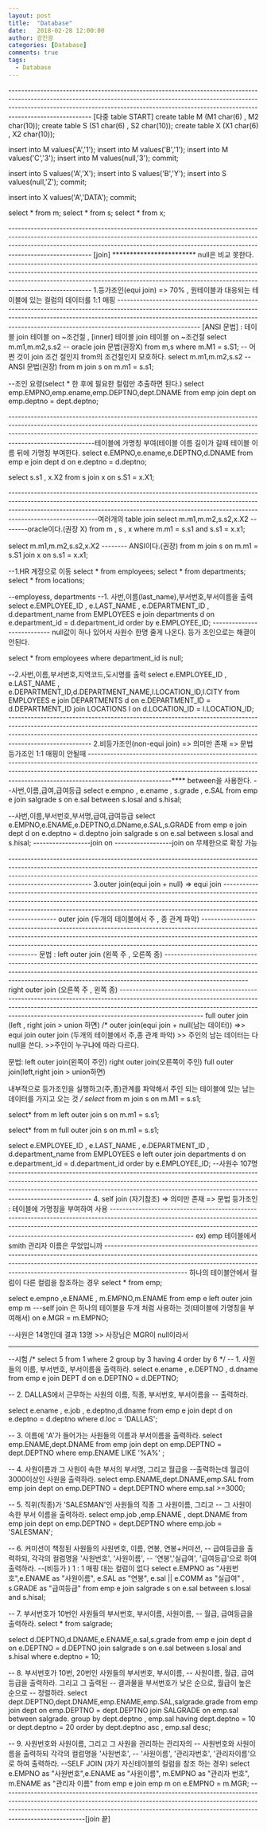 ```yaml
---
layout: post
title:  "Database"
date:   2018-02-28 12:00:00
author: 강진광
categories: [Database]
comments: true
tags:
  - Database
---
```



-------------------------------------------------------------------------------------------------------------------------------------------------------------------------------------------------------------------------------------------------------------------- [다중 table START]
create table M (M1 char(6) , M2 char(10));
create table S (S1 char(6) , S2 char(10));
create table X (X1 char(6) , X2 char(10));

insert into M values('A','1');
insert into M values('B','1');
insert into M values('C','3');
insert into M values(null,'3');
commit;

insert into S values('A','X');
insert into S values('B','Y');
insert into S values(null,'Z');
commit;

insert into X values('A','DATA');
commit;

select * from m;
select * from s;
select * from x;

-------------------------------------------------------------------------------------------------------------------------------------------------------------------------------------------------------------------------------------------------------------------- [join] ************************ null은 비교 못한다.
-------------------------------------------------------------------------------------------------------------------------------------------------------------------------------------------------------------------------------------------------------------------- 1.등가조인(equi join) => 70% , 원테이블과 대응되는 테이블에 있는 컬럼의 데이터를 1:1 매핑
-------------------------------------------------------------------------------------------------------------------------------------------------------------------------------------------------------------------------------------------------------------------- [ANSI 문법]  : 테이블 join 테이블 on ~조건절 , [inner] 테이블 join  테이블 on ~조건절
select m.m1,m.m2,s.s2 -- oracle join 문법(권장X)
from m,s
where m.M1 = s.S1;
-- 어쩐 것이 join 조건 절인지 from의 조건절인지 모호하다.
select m.m1,m.m2,s.s2 -- ANSI 문법(권장)
from m join s
on m.m1 = s.s1;

--조인 요령(select * 한 후에 필요한 컬럼만 추출하면 된다.)
select emp.EMPNO,emp.ename,emp.DEPTNO,dept.DNAME
from emp join dept
on emp.deptno = dept.deptno;

---------------------------------------------------------------------------------------------------------------------------------------------------------------------------------------------------------------------------------------------------------------------테이블에 가명칭 부여(테이블 이름 길이가 길때 테이블 이름 뒤에 가명칭 부여한다.
select e.EMPNO,e.ename,e.DEPTNO,d.DNAME
from emp e join dept d
on e.deptno = d.deptno;

select s.s1 , x.X2
from s join x
on s.S1 = x.X1;

----------------------------------------------------------------------------------------------------------------------------------------------------------------------------------------------------------------------------------------------------------------------여러개의 table join
select m.m1,m.m2,s.s2,x.X2         --------oracle이다.(권장 X)
from m , s , x
where m.m1 = s.s1 and s.s1 = x.x1;

select m.m1,m.m2,s.s2,x.X2         -------- ANSI이다.(권장)
from m join s on m.m1 = s.S1
            join x on s.s1 = x.x1;
            
            
--1.HR 계정으로 이동
select * from employees;
select * from departments;
select * from locations;

--employess, departments
--1. 사번,이름(last_name),부서번호,부서이름을 출력
select e.EMPLOYEE_ID , e.LAST_NAME , e.DEPARTMENT_ID , d.department_name
from EMPLOYEES e join departments d
on e.department_id = d.department_id
order by e.EMPLOYEE_ID; --------------------------- null값이 하나 있어서 사원수 한명 줄게 나온다. 등가 조인으로는 해결이 안된다.

select * from employees where department_id is null; 

--2.사번,이름,부서번호,지역코드,도시명를 출력
select e.EMPLOYEE_ID , e.LAST_NAME , e.DEPARTMENT_ID,d.DEPARTMENT_NAME,l.LOCATION_ID,l.CITY
from EMPLOYEES e join DEPARTMENTS d on e.DEPARTMENT_ID = d.DEPARTMENT_ID 
          join LOCATIONS l on d.LOCATION_ID = l.LOCATION_ID;
-------------------------------------------------------------------------------------------------------------------------------------------------------------------------------------------------------------------------------------------------------------------- 2.비등가조인(non-equi join) => 의미만 존재 => 문법 등가조인 1:1 매핑이 안될때 
--------------------------------------------------------------------------------------------------------------------------------------------------------------------------------------------------------------------------------------------------------------------**** between을 사용한다.
--사번,이름,급여,급여등급
select e.empno , e.ename , s.grade , e.SAL
from emp e join salgrade s
on e.sal between s.losal and s.hisal;

--사번,이름,부서번호,부서명,급여,급여등급
select e.EMPNO,e.ENAME,e.DEPTNO,d.DName,e.SAL,s.GRADE
from emp e join dept d on e.deptno = d.deptno 
                  join salgrade s on e.sal between s.losal and s.hisal;
------------------join                on
------------------join                on       무제한으로 확장 가능

-------------------------------------------------------------------------------------------------------------------------------------------------------------------------------------------------------------------------------------------------------------------- 3.outer join(equi join + null) => equi join
-------------------------------------------------------------------------------------------------------------------------------------------------------------------------------------------------------------------------------------------------------------------- outer join (두개의 테이블에서 주 , 종 관계 파악)
-------------------------------------------------------------------------------------------------------------------------------------------------------------------------------------------------------------------------------------------------------------------- 문법 : left outer join  (왼쪽 주 , 오른쪽 종)
--------------------------------------------------------------------------------------------------------------------------------------------------------------------------------------------------------------------------------------------------------------------       right outer join  (오른쪽 주 , 왼쪽 종)
--------------------------------------------------------------------------------------------------------------------------------------------------------------------------------------------------------------------------------------------------------------------       full outer join   (left , right join > union 하면)
/*
outer join(equi join + null(남는 데이터)) =>> equi join 
outer join (두개의 테이블에서 주,종 관계 파악) >> 주인의 남는 데이터는 다 null을 쓴다. >>주인이 누구냐에 따라 다르다.

문법: 
left outer join(왼쪽이 주인)
right outer join(오른쪽이 주인)
full outer join(left,right join > union하면)

내부적으로 등가조인을 실행하고(주,종)관계를 파악해서
주인 되는 테이블에 있는 남는 데이터를 가지고 오는 것
*/
select*
from m join s
on m.M1 = s.s1;

select*
from m left outer join s
on m.m1 = s.s1;

select*
from m full outer join s
on m.m1 = s.s1;

select e.EMPLOYEE_ID , e.LAST_NAME , e.DEPARTMENT_ID , d.department_name
from EMPLOYEES e left outer join departments d
on e.department_id = d.department_id
order by e.EMPLOYEE_ID;  --사원수 107명
-------------------------------------------------------------------------------------------------------------------------------------------------------------------------------------------------------------------------------------------------------------------- 4. self join (자기참조) => 의미만 존재 => 문법 등가조인 : 테이블에 가명칭을 부여하여 사용
-------------------------------------------------------------------------------------------------------------------------------------------------------------------------------------------------------------------------------------------------------------------- ex) emp 테이블에서 smith 관리자 이름은 무었입니까
-------------------------------------------------------------------------------------------------------------------------------------------------------------------------------------------------------------------------------------------------------------------- 하나의 테이블안에서 컬럼이 다른 컬럼을 참조하는 경우
select * from emp;

select e.empno ,e.ENAME , m.EMPNO,m.ENAME
from emp e left outer join emp m ---self join 은 하나의 테이블을 두개 처럼 사용하는 것(테이블에 가명칭을 부여해서)
on e.MGR = m.EMPNO;

--사원은 14명인데 결과 13명 >> 사장님은 MGR이 null이라서

--------------------------------------------------------------------------------------------------------------------------------------------------------------------------------------------------------------------------------------------------------------------
--시험
/*
select       5
from         1
where       2
group by   3
having       4
order by    6
*/
-- 1. 사원들의 이름, 부서번호, 부서이름을 출력하라.
select e.ename , e.DEPTNO , d.dname
from emp e join DEPT d
on e.DEPTNO = d.DEPTNO;
 
-- 2. DALLAS에서 근무하는 사원의 이름, 직종, 부서번호, 부서이름을
-- 출력하라.


select e.ename , e.job , e.deptno,d.dname
from emp e join dept d 
on e.deptno = d.deptno
where d.loc = 'DALLAS';



 
-- 3. 이름에 'A'가 들어가는 사원들의 이름과 부서이름을 출력하라.
select emp.ENAME,dept.DNAME
from emp join dept on emp.DEPTNO = dept.DEPTNO
where emp.ENAME LIKE '%A%' ;



-- 4. 사원이름과 그 사원이 속한 부서의 부서명, 그리고 월급을
--출력하는데 월급이 3000이상인 사원을 출력하라.
select emp.ENAME,dept.DNAME,emp.SAL
from emp join dept on emp.DEPTNO = dept.DEPTNO
where emp.sal >=3000;
 
-- 5. 직위(직종)가 'SALESMAN'인 사원들의 직종 그 사원이름, 그리고
-- 그 사원이 속한 부서 이름을 출력하라.
select emp.job ,emp.ENAME , dept.DNAME
from emp join dept on emp.DEPTNO = dept.DEPTNO
where emp.job = 'SALESMAN';

 
-- 6. 커미션이 책정된 사원들의 사원번호, 이름, 연봉, 연봉+커미션,
-- 급여등급을 출력하되, 각각의 컬럼명을 '사원번호', '사원이름',
-- '연봉','실급여', '급여등급'으로 하여 출력하라.
--(비등가 ) 1 : 1 매핑 대는 컬럼이 없다
select e.EMPNO as "사원번호",e.ENAME as "사원이름", e.SAL as "연봉", e.sal || e.COMM as "실급여" , s.GRADE as "급여등급"
from emp e join salgrade s on e.sal between s.losal and s.hisal;

 
-- 7. 부서번호가 10번인 사원들의 부서번호, 부서이름, 사원이름,
-- 월급, 급여등급을 출력하라.
select * from salgrade;

select d.DEPTNO,d.DNAME,e.ENAME,e.sal,s.grade
from emp e join dept d on e.DEPTNO = d.DEPTNO
               join salgrade s on e.sal between s.losal and s.hisal
where e.deptno = 10;
 
 
-- 8. 부서번호가 10번, 20번인 사원들의 부서번호, 부서이름,
-- 사원이름, 월급, 급여등급을 출력하라. 그리고 그 출력된
-- 결과물을 부서번호가 낮은 순으로, 월급이 높은 순으로
-- 정렬하라.
select dept.DEPTNO,dept.DNAME,emp.ENAME,emp.SAL,salgrade.grade
from emp join dept on emp.DEPTNO = dept.DEPTNO
               join SALGRADE on emp.sal between salgrade.
group by dept.deptno , emp.sal
having dept.deptno = 10 or dept.deptno = 20
order by dept.deptno asc , emp.sal desc;
 
 
-- 9. 사원번호와 사원이름, 그리고 그 사원을 관리하는 관리자의
-- 사원번호와 사원이름을 출력하되 각각의 컬럼명을 '사원번호',
-- '사원이름', '관리자번호', '관리자이름'으로 하여 출력하라.
--SELF JOIN (자기 자신테이블의 컬럼을 참조 하는 경우)
select e.EMPNO as "사원번호",e.ENAME as "사원이름", m.EMPNO as "관리자 번호", m.ENAME as "관리자 이름"
from emp e join emp m
on e.EMPNO = m.MGR;
--------------------------------------------------------------------------------------------------------------------------------------------------------------------------------------------------------------------------------------------------------------------[join 끝]
